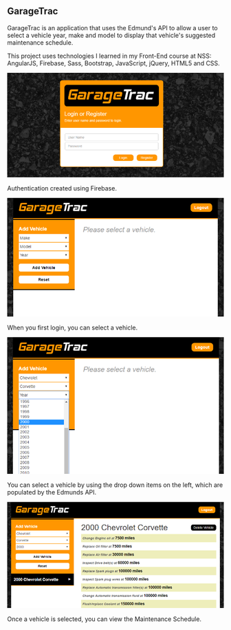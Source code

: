 ## GarageTrac

GarageTrac is an application that uses the Edmund's API to allow a user to select a vehicle year, make and model to display that vehicle's suggested maintenance schedule. 

This project uses technologies I learned in my Front-End course at NSS: AngularJS, Firebase, Sass, Bootstrap, JavaScript, jQuery, HTML5 and CSS.

![GarageTrac Login](imgs/readme/demo-gt-login.png)

Authentication created using Firebase.


![GarageTrac Main Screen](imgs/readme/demo-gt-1.png)

When you first login, you can select a vehicle.


![GarageTrac Select Vehicle](imgs/readme/demo-gt-2.png)

You can select a vehicle by using the drop down items on the left, which are populated by the Edmunds API.


![GarageTrac Maintenance Schedule](imgs/readme/demo-gt-3.png)

Once a vehicle is selected, you can view the Maintenance Schedule.
